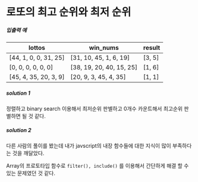 # 로또의 최고 순위와 최저 순위



##### 입출력 예

| lottos                | win_nums                 | result |
| --------------------- | ------------------------ | ------ |
| [44, 1, 0, 0, 31, 25] | [31, 10, 45, 1, 6, 19]   | [3, 5] |
| [0, 0, 0, 0, 0, 0]    | [38, 19, 20, 40, 15, 25] | [1, 6] |
| [45, 4, 35, 20, 3, 9] | [20, 9, 3, 45, 4, 35]    | [1, 1] |



##### solution 1

정렬하고 binary search 이용해서 최저순위 판별하고 0개수 카운트해서 최고순위 판별하면 될 것 같다.



##### solution 2

다른 사람의 풀이를 봤는데 내가 javscript의 내장 함수들에 대한 지식이 많이 부족하다는 것을 깨달았다.

Array의 프로토타입 함수로 `filter(), include()` 를 이용해서 간단하게 해결 할 수 있는 문제였던 것 같다.

